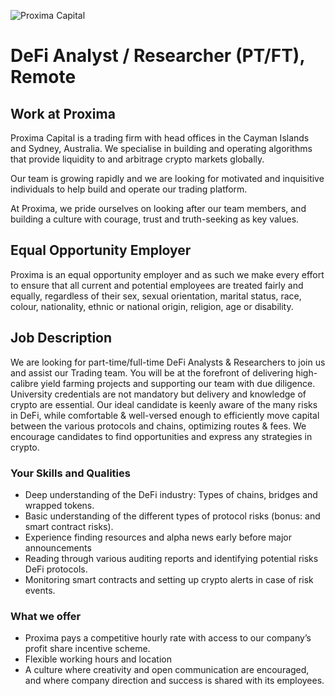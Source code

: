 <!-- markdownlint-disable-next-line MD041 -->
![Proxima Capital](images/Proxima.png "Proxima Capital")

# DeFi Analyst / Researcher (PT/FT), Remote

## Work at Proxima

Proxima Capital is a trading firm with head offices in the Cayman Islands 
and Sydney, Australia. We specialise in building and operating algorithms
that provide liquidity to and arbitrage crypto markets globally.

Our team is growing rapidly and we are looking for motivated and inquisitive
individuals to help build and operate our trading platform.

At Proxima, we pride ourselves on looking after our team members, and building a
culture with courage, trust and truth-seeking as key values.

## Equal Opportunity Employer

Proxima is an equal opportunity employer and as such we make every effort to
ensure that all current and potential employees are treated fairly and equally,
regardless of their sex, sexual orientation, marital status, race, colour,
nationality, ethnic or national origin, religion, age or disability.

## Job Description

We are looking for part-time/full-time DeFi Analysts & Researchers to join us
and assist our Trading team. You will be at the forefront of delivering
high-calibre yield farming projects and supporting our team with due diligence.
University credentials are not mandatory but delivery and knowledge of crypto
are essential. Our ideal candidate is keenly aware of the many risks in DeFi,
while comfortable & well-versed enough to efficiently move capital between the
various protocols and chains, optimizing routes & fees. We encourage candidates
to find opportunities and express any strategies in crypto.

### Your Skills and Qualities

* Deep understanding of the DeFi industry: Types of chains, bridges and wrapped
  tokens.
* Basic understanding of the different types of protocol risks
  (bonus: and smart contract risks).
* Experience finding resources and alpha news early before major announcements
* Reading through various auditing reports and identifying potential risks
  DeFi protocols.
* Monitoring smart contracts and setting up crypto alerts in case of risk
  events.

### What we offer

* Proxima pays a competitive hourly rate with access to our company’s profit
  share incentive scheme.
* Flexible working hours and location
* A culture where creativity and open communication are encouraged, and where
  company direction and success is shared with its employees.
